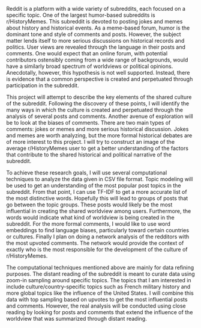 Reddit is a platform with a wide variety of subreddits, each focused on a specific topic. One of the largest humor-based subreddits is r/HistoryMemes. This subreddit is devoted to posting jokes and memes about history and historical events. As a meme-based forum, humor is the dominant tone and style of comments and posts. However, the subject matter lends itself to more serious discussions on historical records and politics. User views are revealed through the language in their posts and comments. One would expect that an online forum, with potential contributors ostensibly coming from a wide range of backgrounds, would have a similarly broad spectrum of worldviews or political opinions. Anecdotally, however, this hypothesis is not well supported. Instead, there is evidence that a common perspective is created and perpetuated through participation in the subreddit.
 
This project will attempt to describe the key elements of the shared culture of the subreddit. Following the discovery of these points, I will identify the many ways in which the culture is created and perpetuated through the analysis of several posts and comments. Another avenue of exploration will be to look at the biases of comments. There are two main types of comments: jokes or memes and more serious historical discussion. Jokes and memes are worth analyzing, but the more formal historical debates are of more interest to this project. I will try to construct an image of the average r/HistoryMemes user to get a better understanding of the factors that contribute to the shared historical and political narrative of the subreddit.
 
To achieve these research goals, I will use several computational techniques to analyze the data given in CSV file format. Topic modeling will be used to get an understanding of the most popular post topics in the subreddit. From that point, I can use TF-IDF to get a more accurate list of the most distinctive words. Hopefully this will lead to groups of posts that go between the topic groups. These posts would likely be the most influential in creating the shared worldview among users. Furthermore, the words would indicate what kind of worldview is being created in the subreddit. For the more formal comments, I would like to use word embeddings to find language biases, particularly toward certain countries or cultures. Finally I plan on doing a network analysis of the redditors with the most upvoted comments. The network would provide the context of exactly who is the most responsible for the development of the culture of r/HistoryMemes.
 
 The computational techniques mentioned above are mainly for data refining purposes. The distant reading of the subreddit is meant to curate data using zoom-in sampling around specific topics. The topics that I am interested in include culture/country-specific topics such as French military history and more global topics like the influence of the United States. I will combine this data with top sampling based on upvotes to get the most influential posts and comments. However, the real analysis will be conducted using close reading by looking for posts and comments that extend the influence of the worldview that was summarized through distant reading.
